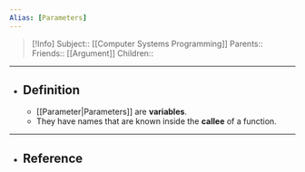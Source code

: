 ```yaml
---
Alias: [Parameters]
---
```

> [!Info]
> Subject:: [[Computer Systems Programming]]
> Parents:: 
> Friends:: [[Argument]]
> Children:: 
---
- ## Definition
	- [[Parameter|Parameters]] are **variables**.
	- They have names that are known inside the **callee** of a function.
---
- ## Reference